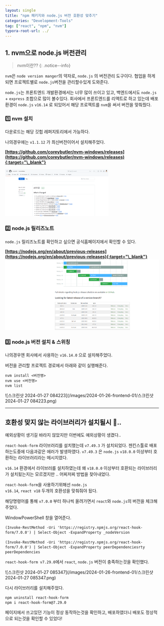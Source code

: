 ```yaml
---
layout: single
title: "npm 패키지와 node.js 버전 호환성 맞추기"
categories: "Development-Tools"
tag: ["react", "npm", "nvm"]
typora-root-url: ../
---
```


## 1. nvm으로 node.js 버전관리

> nvm이란??
> {: .notice--info}

<code>nvm</code>은 <code>node version manger</code>의 약자로, <code>node.js</code> 의 버전관리 도구이다. 협업을 하게되면 프로젝트별로 <code>node.js</code>버전을 관리할수있게 도와준다.

<code>node.js</code>는 프론트엔드 개발환경에서는 너무 많이 쓰이고 있고, 백엔드에서도 <code>node.js</code> + <code>express</code> 조합으로 많이 볼수있다. 회사에서 프론트엔드를 리액트로 하고 있는데 배포환경이 <code>node.js</code> <code>v16.14</code> 로 되있어서 해당 프로젝트를 <code>nvm</code>을 써서 버전을 맞춰줬다.

### 1️⃣ nvm 설치

다운로드는 해당 깃헙 레퍼지토리에서 가능하다.

나의경우에는 <code>v1.1.12</code> 가 최신버전이어서 설치해주었다.

**[https://github.com/coreybutler/nvm-windows/releases](https://github.com/coreybutler/nvm-windows/releases){:target="\_blank"}**

<img src="/images/2024-01-26-frontend-01/스크린샷 2024-01-27 083009.png" alt="스크린샷 2024-01-27 083009" style="zoom: 33%;" />

### 2️⃣ node.js 릴리즈노트

<code>node.js</code> 릴리즈노트를 확인하고 싶으면 공식홈페이지에서 확인할 수 있다.

**[https://nodejs.org/en/about/previous-releases](https://nodejs.org/en/about/previous-releases){:target="\_blank"}<img src="/images/2024-01-26-frontend-01/스크린샷 2024-01-27 083546.png" alt="스크린샷 2024-01-27 083546" style="zoom:67%;" />**

### 3️⃣ node.js 버전 설치 & 스위칭

나의경우엔 회사에서 사용하는 <code>v16.14.0</code> 으로 설치해주었다.

버전을 관리할 프로젝트 경로에서 아래와 같이 실행해준다.

```
nvm install <버전명>
nvm use <버전명>
nvm list
```

![스크린샷 2024-01-27 084223](/images/2024-01-26-frontend-01/스크린샷 2024-01-27 084223.png)

---

## 호환성 맞지 않는 라이브러리가 설치될시 🥲..

예외상황이 생기길 바라지 않았지만 이번에도 예외상황이 생겼다..

<code>react-hook-form</code> 라이브러리를 설치했는데 <code>v7.49.3</code> 가 설치되었다. 젠킨스툴로 배포하는도중에 다음과같은 에러가 발생하였다. <code>v7.49.3</code> 은 <code>node.js</code> <code>v18.0.0</code> 이상부터 호환하는 라이브러리라는 메시지였다.

<code>v16.14</code> 환경에서 라이브러를 설치하였는데 왜 <code>v18.0.0</code> 이상부터 호환되는 라이브러리가 설치됬는지는 모르겠지만 .. 어찌저찌 방법을 찾아내었다.

<code>react-hook-form</code>을 사용하기위해선 <code>node.js v16.14</code>, <code>react v18</code> 두개의 호환성을 맞춰줘야 됬다.

해당명령어를 통해 <code>v7.0.0</code> 부터 하나씩 올려가면서 <code>react</code>와 <code>node.js</code>의 버전을 체크해주었다.

WindowPowerShell 창을 열어준다.

```
(Invoke-RestMethod -Uri 'https://registry.npmjs.org/react-hook-form/7.0.0') | Select-Object -ExpandProperty _nodeVersion

(Invoke-RestMethod -Uri 'https://registry.npmjs.org/react-hook-form/7.0.0') | Select-Object -ExpandProperty peerDependenciesrty peerDependencies
```

<code>react-hook-form v7.29.0</code>에서 <code>react</code>, <code>node.js</code> 버전이 충족하는것을 확인했다.

![스크린샷 2024-01-27 085347](/images/2024-01-26-frontend-01/스크린샷 2024-01-27 085347.png)

다시 라이브러리를 설치해주었다.

```
npm uninstall react-hook-form
npm i react-hook-form@7.29.0
```

페이지에서 쓰고있던 기능이 정상 동작하는것을 확인하고, 배포하였더니 배포도 정상적으로 되는것을 확인할 수 있었다!
